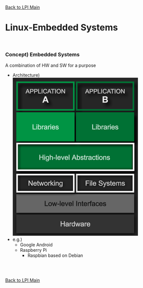 [Back to LPI Main](../main.md)

# Linux-Embedded Systems

<br>

### Concept) Embedded Systems
A combination of HW and SW for a purpose
- Architecture)   
  ![](images/001.png)
- e.g.)
  - Google Android
  - Raspberry Pi
    - Raspbian based on Debian


<br>



<br>

[Back to LPI Main](../main.md)